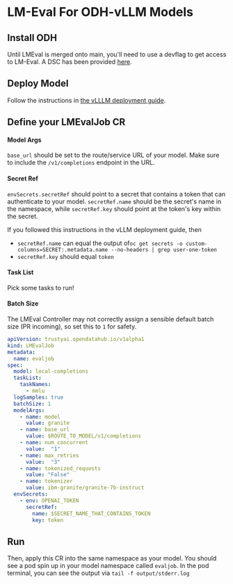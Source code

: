 # LM-Eval For ODH-vLLM Models

## Install ODH
Until LMEval is merged onto main, you'll need to use a devflag to get access to LM-Eval. A DSC has been provided [here](dsc.yaml).

## Deploy Model
Follow the instructions in [the vLLLM deployment guide](../llm-deployment/vllm/README.md).

## Define your LMEvalJob CR


#### Model Args
`base_url` should be set to the route/service URL of your model. Make sure to include the `/v1/completions` endpoint in the URL.

#### Secret Ref
`envSecrets.secretRef` should point to a secret that contains a token that can authenticate to your model. `secretRef.name` should be
the secret's name in the namespace, while `secretRef.key` should point at the token's key within the secret. 

If you followed this instructions in the vLLM deployment guide, then
* `secretRef.name` can equal the output of`oc get secrets -o custom-columns=SECRET:.metadata.name --no-headers | grep user-one-token`
* `secretRef.key` should equal `token`

#### Task List
Pick some tasks to run!

#### Batch Size
The LMEval Controller may not correctly assign a sensible default batch size (PR incoming), so set this to `1` for safety.


```yaml
apiVersion: trustyai.opendatahub.io/v1alpha1
kind: LMEvalJob
metadata:
  name: evaljob
spec:
  model: local-completions
  taskList:
    taskNames:
      - mmlu
  logSamples: true
  batchSize: 1
  modelArgs:
    - name: model
      value: granite
    - name: base_url
      value: $ROUTE_TO_MODEL/v1/completions
    - name: num_concurrent
      value:  "1"
    - name: max_retries
      value:  "3"
    - name: tokenized_requests
      value: "False"
    - name: tokenizer
      value: ibm-granite/granite-7b-instruct
  envSecrets:
    - env: OPENAI_TOKEN
      secretRef:
        name: $SECRET_NAME_THAT_CONTAINS_TOKEN
        key: token
```

## Run
Then, apply this CR into the same namespace as your model. You should see a pod spin up in your 
model namespace called `evaljob`. In the pod terminal, you can see the output via `tail -f output/stderr.log`
